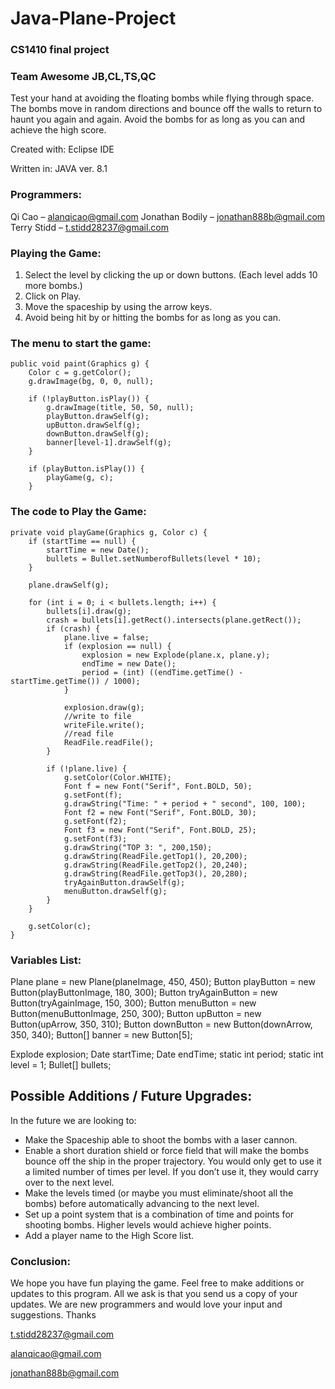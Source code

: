 # Java-Plane-Project
### CS1410 final project 
### Team Awesome JB,CL,TS,QC



Test your hand at avoiding the floating bombs while flying through space. The bombs move in random directions and bounce off the walls to return to haunt you again and again. Avoid the bombs for as long as you can and achieve the high score.


Created with:  Eclipse IDE

Written in:  JAVA ver. 8.1

### Programmers:

Qi Cao – alanqicao@gmail.com
Jonathan Bodily – jonathan888b@gmail.com
Terry Stidd – t.stidd28237@gmail.com

### Playing the Game:

1.	Select the level by clicking the up or down buttons. (Each level adds 10 more bombs.)
2.	Click on Play.
3.	Move the spaceship by using the arrow keys.
4.	Avoid being hit by or hitting the bombs for as long as you can.


### The menu to start the game:

```
public void paint(Graphics g) {
	Color c = g.getColor();
	g.drawImage(bg, 0, 0, null);
		
	if (!playButton.isPlay()) {
		g.drawImage(title, 50, 50, null);
		playButton.drawSelf(g);
		upButton.drawSelf(g);
		downButton.drawSelf(g);
		banner[level-1].drawSelf(g);
	}
		
	if (playButton.isPlay()) {
		playGame(g, c);
	}
```

### The code to Play the Game:

```
private void playGame(Graphics g, Color c) {		
	if (startTime == null) {
		startTime = new Date();
		bullets = Bullet.setNumberofBullets(level * 10);
	}
		
	plane.drawSelf(g);

	for (int i = 0; i < bullets.length; i++) {
		bullets[i].draw(g);
		crash = bullets[i].getRect().intersects(plane.getRect());
		if (crash) {
			plane.live = false;
			if (explosion == null) {
				explosion = new Explode(plane.x, plane.y);
				endTime = new Date();
				period = (int) ((endTime.getTime() - 								startTime.getTime()) / 1000);
			}

			explosion.draw(g);
			//write to file
			writeFile.write();
			//read file
			ReadFile.readFile();
		}

		if (!plane.live) {
			g.setColor(Color.WHITE);
			Font f = new Font("Serif", Font.BOLD, 50);
			g.setFont(f);
			g.drawString("Time: " + period + " second", 100, 100);
			Font f2 = new Font("Serif", Font.BOLD, 30);
			g.setFont(f2);
			Font f3 = new Font("Serif", Font.BOLD, 25);
			g.setFont(f3);		
			g.drawString("TOP 3: ", 200,150);
			g.drawString(ReadFile.getTop1(), 20,200);
			g.drawString(ReadFile.getTop2(), 20,240);
			g.drawString(ReadFile.getTop3(), 20,280);
			tryAgainButton.drawSelf(g);
			menuButton.drawSelf(g);
		}
	}

	g.setColor(c);
}
```

### Variables List:

Plane plane = new Plane(planeImage, 450, 450);
Button playButton = new Button(playButtonImage, 180, 300);
Button tryAgainButton = new Button(tryAgainImage, 150, 300);
Button menuButton = new Button(menuButtonImage, 250, 300);
Button upButton = new Button(upArrow, 350, 310);
Button downButton = new Button(downArrow, 350, 340);
Button[] banner = new Button[5];

Explode explosion;
Date startTime;
Date endTime;
static int period;
static int level = 1;
Bullet[] bullets;


## Possible Additions / Future Upgrades:

In the future we are looking to:
-	Make the Spaceship able to shoot the bombs with a laser cannon.
-	Enable a short duration shield or force field that will make the bombs bounce off the ship in the proper trajectory. You would only get to use it a limited number of times per level. If you don’t use it, they would carry over to the next level.
-	Make the levels timed (or maybe you must eliminate/shoot all the bombs) before automatically advancing to the next level.
-	Set up a point system that is a combination of time and points for shooting bombs. Higher levels would achieve higher points.
-	Add a player name to the High Score list.


### Conclusion:

We hope you have fun playing the game. Feel free to make additions or updates to this program. All we ask is that you send us a copy of your updates. We are new programmers and would love your input and suggestions. Thanks

t.stidd28237@gmail.com

alanqicao@gmail.com

jonathan888b@gmail.com

